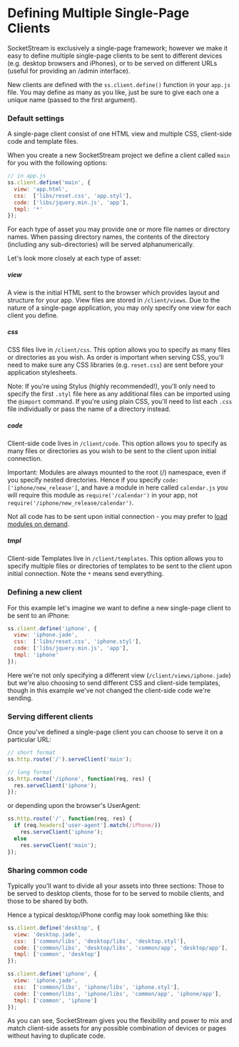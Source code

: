 # Defining Multiple Single-Page Clients

SocketStream is exclusively a single-page framework; however we make it easy to define multiple single-page clients to be sent to different devices (e.g. desktop browsers and iPhones), or to be served on different URLs (useful for providing an /admin interface).

New clients are defined with the `ss.client.define()` function in your `app.js` file. You may define as many as you like, just be sure to give each one a unique name (passed to the first argument).


### Default settings

A single-page client consist of one HTML view and multiple CSS, client-side code and template files.

When you create a new SocketStream project we define a client called `main` for you with the following options:

```javascript
// in app.js
ss.client.define('main', {
  view: 'app.html',
  css:  ['libs/reset.css', 'app.styl'],
  code: ['libs/jquery.min.js', 'app'],
  tmpl: '*'
});
```

For each type of asset you may provide one or more file names or directory names. When passing directory names, the contents of the directory (including any sub-directories) will be served alphanumerically.

Let's look more closely at each type of asset:

##### view
A view is the initial HTML sent to the browser which provides layout and structure for your app. View files are stored in `/client/views`. Due to the nature of a single-page application, you may only specify one view for each client you define.

##### css
CSS files live in `/client/css`. This option allows you to specify as many files or directories as you wish. As order is important when serving CSS, you'll need to make sure any CSS libraries (e.g. `reset.css`) are sent before your application stylesheets.

Note: If you're using Stylus (highly recommended!), you'll only need to specify the first `.styl` file here as any additional files can be imported using the `@import` command. If you're using plain CSS, you'll need to list each `.css` file individually or pass the name of a directory instead.

##### code
Client-side code lives in `/client/code`. This option allows you to specify as many files or directories as you wish to be sent to the client upon initial connection.

Important: Modules are always mounted to the root (/) namespace, even if you specify nested directories.  Hence if you specify `code: ['iphone/new_release']`, and have a module in here called `calendar.js` you will require this module as `require('/calendar')` in your app, not `require('/iphone/new_release/calendar')`. 

Not all code has to be sent upon initial connection - you may prefer to [load modules on demand](https://github.com/socketstream/socketstream/blob/master/doc/guide/en/loading_assets_on_demand.md).

##### tmpl
Client-side Templates live in `/client/templates`. This option allows you to specify multiple files or directories of templates to be sent to the client upon initial connection. Note the `*` means send everything.


### Defining a new client

For this example let's imagine we want to define a new single-page client to be sent to an iPhone:

```javascript
ss.client.define('iphone', {
  view: 'iphone.jade',
  css:  ['libs/reset.css', 'iphone.styl'],
  code: ['libs/jquery.min.js', 'app'],
  tmpl: 'iphone'
});
```

Here we're not only specifying a different view (`/client/views/iphone.jade`) but we're also choosing to send different CSS and client-side templates, though in this example we've not changed the client-side code we're sending.


### Serving different clients

Once you've defined a single-page client you can choose to serve it on a particular URL:

```javascript
// short format
ss.http.route('/').serveClient('main');

// long format
ss.http.route('/iphone', function(req, res) {
  res.serveClient('iphone');
});
```

or depending upon the browser's UserAgent:

```javascript
ss.http.route('/', function(req, res) {
  if (req.headers['user-agent'].match(/iPhone/))
    res.serveClient('iphone');
  else
    res.serveClient('main');
});
```

### Sharing common code

Typically you'll want to divide all your assets into three sections: Those to be served to desktop clients, those for to be served to mobile clients, and those to be shared by both.

Hence a typical desktop/iPhone config may look something like this:

```javascript
ss.client.define('desktop', {
  view: 'desktop.jade',
  css:  ['common/libs', 'desktop/libs', 'desktop.styl'],
  code: ['common/libs', 'desktop/libs', 'common/app', 'desktop/app'],
  tmpl: ['common', 'desktop']
});

ss.client.define('iphone', {
  view: 'iphone.jade',
  css:  ['common/libs', 'iphone/libs', 'iphone.styl'],
  code: ['common/libs', 'iphone/libs', 'common/app', 'iphone/app'],
  tmpl: ['common', 'iphone']
});
```

As you can see, SocketStream gives you the flexibility and power to mix and match client-side assets for any possible combination of devices or pages without having to duplicate code.
